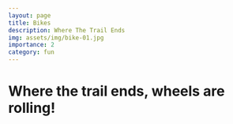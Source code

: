 ```yaml
---
layout: page
title: Bikes
description: Where The Trail Ends
img: assets/img/bike-01.jpg
importance: 2
category: fun
---
```


# Where the trail ends, wheels are rolling!
